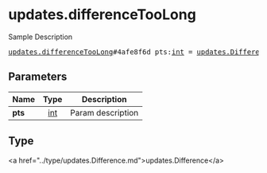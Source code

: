 # updates.differenceTooLong

Sample Description

<pre>
<a href="../constructor/updates.differenceTooLong.md">updates.differenceTooLong</a>#4afe8f6d pts:<a href="../type/int.md">int</a> = <a href="../type/updates.Difference.md">updates.Difference</a>;
</pre>

## Parameters

| Name | Type | Description |
|------|:----:|-------------|
| **pts** | <a href="../type/int.md">int</a> | Param description |

## Type

&lt;a href=&#34;../type/updates.Difference.md&#34;&gt;updates.Difference&lt;/a&gt;
